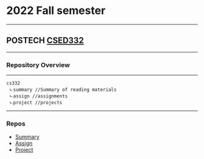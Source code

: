 # 2022 Fall semester
---
##  POSTECH [CSED332](http://pl.postech.ac.kr/~gla/cs332/)
---
### Repository Overview
---
```
cs332
 ㄴsummary //Summary of reading materials
 ㄴassign //assignments
 ㄴproject //projects
```
---
### Repos
- [Summary]()
- [Assign]()
- [Project]()
